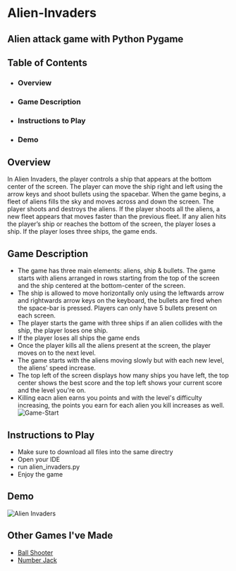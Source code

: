 # Alien-Invaders
## Alien attack game with Python Pygame

## Table of Contents  
* ### Overview  
* ### Game Description  
* ### Instructions to Play  
* ### Demo

## Overview
In Alien Invaders, the player controls a ship that appears at 
the bottom center of the screen. The player can move the ship 
right and left using the arrow keys and shoot bullets using the 
spacebar. When the game begins, a fleet of aliens fills the sky 
and moves across and down the screen. The player shoots and 
destroys the aliens. If the player shoots all the aliens, a new fleet 
appears that moves faster than the previous fleet. If any alien hits 
the player’s ship or reaches the bottom of the screen, the player 
loses a ship. If the player loses three ships, the game ends.

## Game Description 
* The game has three main elements: aliens, ship & bullets. The game starts with aliens arranged in rows starting from the top of the screen and the ship centered at the bottom-center of the screen.   
* The ship is allowed to move horizontally only using the leftwards arrow and rightwards arrow keys on the keyboard, the bullets are fired when the space-bar is pressed. Players can only have 5 bullets present on each screen.  
* The player starts the game with three ships if an alien collides with the ship, the player loses one ship.
* If the player loses all ships the game ends   
* Once the player kills all the aliens present at the screen, the player moves on to the next level.  
* The game starts with the aliens moving slowly but with each new level, the aliens' speed increase.  
* The top left of the screen displays how many ships you have left, the top center shows the best score and the top left shows your current score and the level you're on.
* Killing eacn alien earns you points and with the level's difficulty increasing, the points you earn for each alien you kill increases as well.
![Game-Start](https://media.giphy.com/media/PuRpOU9Nu3suhQaF7D/giphy.gif)  

## Instructions to Play
* Make sure to download all files into the same directry
* Open your IDE
* run alien_invaders.py
* Enjoy the game

## Demo
![Alien Invaders](https://media.giphy.com/media/PuRpOU9Nu3suhQaF7D/giphy.gif)

<!-- ## Play
[Alien Invasion]( https://preciousnwaoha.github.io/port)   -->

## Other Games I've Made
* [Ball Shooter]( https://preciousnwaoha.github.io/ball-shooter)  
* [Number Jack]( https://preciousnwaoha.github.io/numberjack)
